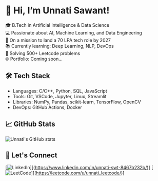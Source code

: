 # 👋 Hi, I’m Unnati Sawant!

🎓 B.Tech in Artificial Intelligence & Data Science  
💻 Passionate about AI, Machine Learning, and Data Engineering  
🚀 On a mission to land a 70 LPA tech role by 2027  
📚 Currently learning: Deep Learning, NLP, DevOps  
🧠 Solving 500+ Leetcode problems  
🌐 Portfolio: Coming soon...

## 🛠️ Tech Stack
- Languages: C/C++, Python, SQL, JavaScript
- Tools: Git, VSCode, Jupyter, Linux, Streamlit
- Libraries: NumPy, Pandas, scikit-learn, TensorFlow, OpenCV
- DevOps: GitHub Actions, Docker

## 📈 GitHub Stats
![Unnati's GitHub stats](https://github-readme-stats.vercel.app/api?username=unnatiSwt16&show_icons=true&theme=radical)

## 🔗 Let's Connect
[![LinkedIn](https://img.shields.io/badge/LinkedIn-blue?logo=linkedin)][(https://www.linkedin.com/in/unnati-swt-8467b232b/)]
[![LeetCode](https://img.shields.io/badge/LeetCode-orange?logo=leetcode)][(https://leetcode.com/u/unnati_leetcode/)]

